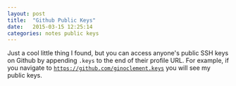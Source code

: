 ```yaml
---
layout: post
title:  "Github Public Keys"
date:   2015-03-15 12:25:14
categories: notes public keys
---
```

Just a cool little thing I found, but you can access anyone's public SSH keys on Github by appending `.keys` to the end of their profile URL. For example, if you navigate to [`https://github.com/ginoclement.keys`][publickeys] you will see my public keys.

[publickeys]:   https://github.com/ginoclement.keys

